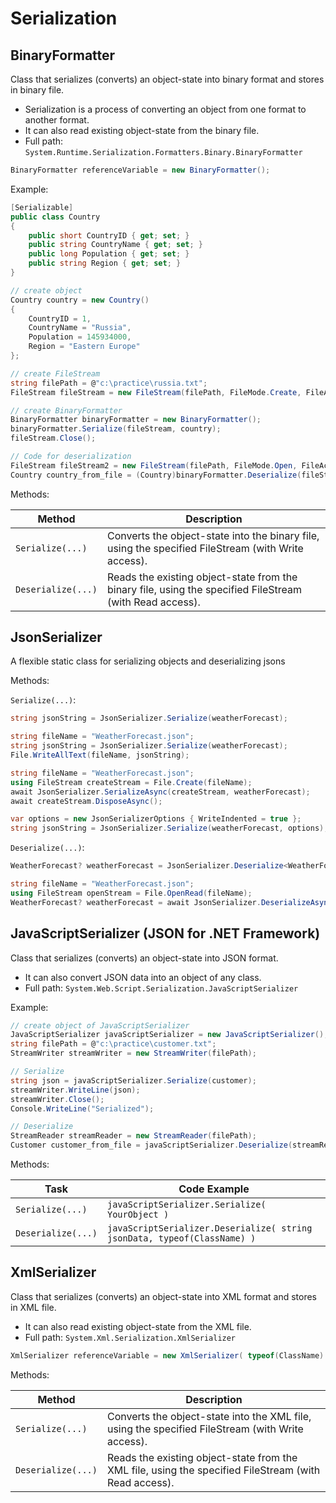 # Serialization

## BinaryFormatter

Class that serializes (converts) an object-state into binary format and stores in binary file.

- Serialization is a process of converting an object from one format to another format.
- It can also read existing object-state from the binary file.
- Full path: `System.Runtime.Serialization.Formatters.Binary.BinaryFormatter`

```csharp
BinaryFormatter referenceVariable = new BinaryFormatter();
```

Example:

```csharp
[Serializable]
public class Country
{
    public short CountryID { get; set; }
    public string CountryName { get; set; }
    public long Population { get; set; }
    public string Region { get; set; }
}

// create object
Country country = new Country()
{
    CountryID = 1,
    CountryName = "Russia",
    Population = 145934000,
    Region = "Eastern Europe"
};

// create FileStream
string filePath = @"c:\practice\russia.txt";
FileStream fileStream = new FileStream(filePath, FileMode.Create, FileAccess.Write);

// create BinaryFormatter
BinaryFormatter binaryFormatter = new BinaryFormatter();
binaryFormatter.Serialize(fileStream, country);
fileStream.Close();

// Code for deserialization
FileStream fileStream2 = new FileStream(filePath, FileMode.Open, FileAccess.Read);
Country country_from_file = (Country)binaryFormatter.Deserialize(fileStream2);
```

Methods:

| Method             | Description                                                                                              |
|--------------------|----------------------------------------------------------------------------------------------------------|
| `Serialize(...)`   | Converts the object-state into the binary file, using the specified FileStream (with Write access).      |
| `Deserialize(...)` | Reads the existing object-state from the binary file, using the specified FileStream (with Read access). |

## JsonSerializer

A flexible static class for serializing objects and deserializing jsons

Methods:

`Serialize(...)`:

```csharp
string jsonString = JsonSerializer.Serialize(weatherForecast);
```

```csharp
string fileName = "WeatherForecast.json";
string jsonString = JsonSerializer.Serialize(weatherForecast);
File.WriteAllText(fileName, jsonString);
```

```csharp
string fileName = "WeatherForecast.json";
using FileStream createStream = File.Create(fileName);
await JsonSerializer.SerializeAsync(createStream, weatherForecast);
await createStream.DisposeAsync();

var options = new JsonSerializerOptions { WriteIndented = true };
string jsonString = JsonSerializer.Serialize(weatherForecast, options);
```

`Deserialize(...)`:

```csharp
WeatherForecast? weatherForecast = JsonSerializer.Deserialize<WeatherForecast>(jsonString);
```

```csharp
string fileName = "WeatherForecast.json";
using FileStream openStream = File.OpenRead(fileName);
WeatherForecast? weatherForecast = await JsonSerializer.DeserializeAsync<WeatherForecast>(openStream);
```

## JavaScriptSerializer (JSON for .NET Framework)

Class that serializes (converts) an object-state into JSON format.

- It can also convert JSON data into an object of any class.
- Full path: `System.Web.Script.Serialization.JavaScriptSerializer`

Example:

```csharp
// create object of JavaScriptSerializer
JavaScriptSerializer javaScriptSerializer = new JavaScriptSerializer();
string filePath = @"c:\practice\customer.txt";
StreamWriter streamWriter = new StreamWriter(filePath);

// Serialize
string json = javaScriptSerializer.Serialize(customer);
streamWriter.WriteLine(json);
streamWriter.Close();
Console.WriteLine("Serialized");

// Deserialize
StreamReader streamReader = new StreamReader(filePath);
Customer customer_from_file = javaScriptSerializer.Deserialize(streamReader.ReadToEnd(), typeof(Customer)) as Customer;
```

Methods:

| Task               | Code Example                                                              |
|--------------------|---------------------------------------------------------------------------|
| `Serialize(...)`   | `javaScriptSerializer.Serialize( YourObject )`                            |
| `Deserialize(...)` | `javaScriptSerializer.Deserialize( string jsonData, typeof(ClassName) )`  |

## XmlSerializer

Class that serializes (converts) an object-state into XML format and stores in XML file.

- It can also read existing object-state from the XML file.
- Full path: `System.Xml.Serialization.XmlSerializer`

```csharp
XmlSerializer referenceVariable = new XmlSerializer( typeof(ClassName) );
```

Methods:

| Method             | Description                                                                                           |
|--------------------|-------------------------------------------------------------------------------------------------------|
| `Serialize(...)`   | Converts the object-state into the XML file, using the specified FileStream (with Write access).      |
| `Deserialize(...)` | Reads the existing object-state from the XML file, using the specified FileStream (with Read access). |
